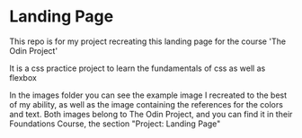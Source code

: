 # Landing Page
This repo is for my project recreating this landing page for the course 'The Odin Project'

It is a css practice project to learn the fundamentals of css as well as flexbox

In the images folder you can see the example image I recreated to the best of my ability, as well as the image containing the references for the colors and text. Both images belong to The Odin Project, and you can find it in their Foundations Course, the section "Project: Landing Page"
